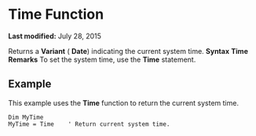 
# Time Function

 **Last modified:** July 28, 2015


Returns a  **Variant** ( **Date**) indicating the current system time.
 **Syntax**
 **Time**
 **Remarks**
To set the system time, use the  **Time** statement.

## Example

This example uses the  **Time** function to return the current system time.


```
Dim MyTime
MyTime = Time    ' Return current system time.


```

